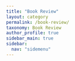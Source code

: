 ```yaml
---
title: "Book Review"
layout: category
permalink: /book-review/
taxonomy: Book Review
author_profile: true
sidebar_main: true
sidebar:
  nav: "sidemenu"
---
```

